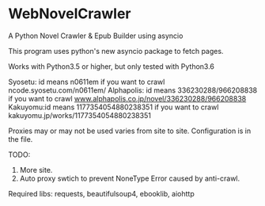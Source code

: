 # WebNovelCrawler

A Python Novel Crawler &amp; Epub Builder using asyncio

This program uses python's new asyncio package to fetch pages.

Works with Python3.5 or higher, but only tested with Python3.6

Syosetu: id means n0611em if you want to crawl ncode.syosetu.com/n0611em/
Alphapolis: id means 336230288/966208838 if you want to crawl www.alphapolis.co.jp/novel/336230288/966208838
Kakuyomu:id means 1177354054880238351 if you want to crawl kakuyomu.jp/works/1177354054880238351

Proxies may or may not be used varies from site to site. Configuration is in the file.

TODO:
1. More site.
2. Auto proxy swtich to prevent NoneType Error caused by anti-crawl.

Required libs: requests, beautifulsoup4, ebooklib, aiohttp
